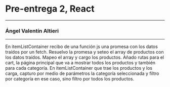 # Pre-entrega 2, React
---
### Ángel Valentín Altieri
---
En itemListContainer recibo de una función js una promesa con los datos traídos por un fetch. Resuelvo la promesa y seteo el array de productos con los datos traídos. Mapeo el array y cargo los productos. Añado rutas para el cart, la página principal que va a mostrar todos los productos y también para cada categoría. En itemListContainer que trae los productos y los carga, capturo por medio de parámetros la categoría seleccionada y filtro por categoría en ese caso, sino filtro por todos los productos.
